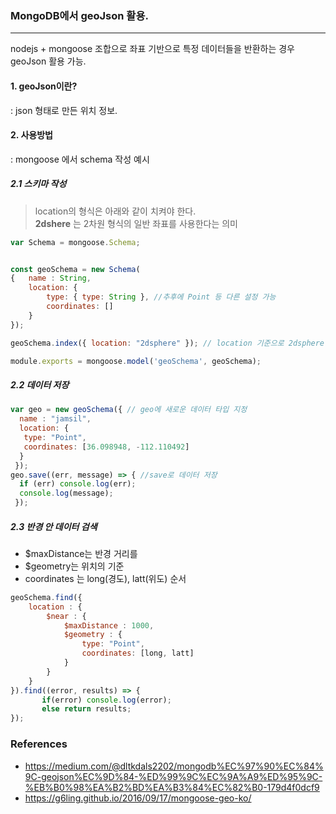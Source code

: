 ### MongoDB에서 geoJson 활용.
***
nodejs + mongoose 조합으로 좌표 기반으로 특정 데이터들을 반환하는 경우 geoJson 활용 가능.

#### 1. geoJson이란?
: json 형태로 만든 위치 정보. 

#### 2. 사용방법
: mongoose 에서 schema 작성 예시  
  
##### 2.1 스키마 작성
> location의 형식은 아래와 같이 치켜야 한다.  
> __2dshere__ 는 2차원 형식의 일반 좌표를 사용한다는 의미
```js
var Schema = mongoose.Schema;


const geoSchema = new Schema(
{   name : String,
    location: {
        type: { type: String }, //추후에 Point 등 다른 설정 가능
        coordinates: []
    }
});

geoSchema.index({ location: "2dsphere" }); // location 기준으로 2dsphere(구면을 2d로 표현)

module.exports = mongoose.model('geoSchema', geoSchema);
```

##### 2.2 데이터 저장 
```js
var geo = new geoSchema({ // geo에 새로운 데이터 타입 지정
  name : "jamsil",
  location: {
   type: "Point",
   coordinates: [36.098948, -112.110492]
  }
 });
geo.save((err, message) => { //save로 데이터 저장 
  if (err) console.log(err);
  console.log(message);
 });
```
  
##### 2.3 반경 안 데이터 검색  
- $maxDistance는 반경 거리를 
- $geometry는 위치의 기준
- coordinates 는 long(경도), latt(위도) 순서
```js
geoSchema.find({
    location : {
        $near : {
            $maxDistance : 1000,
            $geometry : {
                type: "Point",
                coordinates: [long, latt]
            }
        }
    }
}).find((error, results) => {
       if(error) console.log(error);
       else return results;
});
```

### References
- https://medium.com/@dltkdals2202/mongodb%EC%97%90%EC%84%9C-geojson%EC%9D%84-%ED%99%9C%EC%9A%A9%ED%95%9C-%EB%B0%98%EA%B2%BD%EA%B3%84%EC%82%B0-179d4f0dcf9
- https://g6ling.github.io/2016/09/17/mongoose-geo-ko/